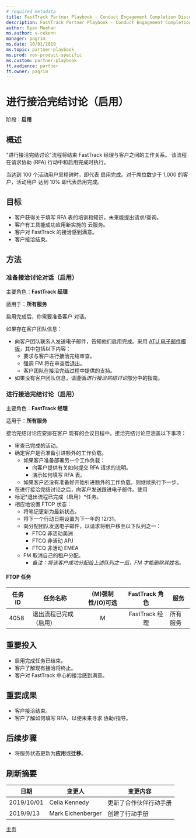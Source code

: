 ```yaml
---
# required metadata
title: FastTrack Partner Playbook - Conduct Engagement Completion Discussion (enablement)
description: FastTrack Partner Playbook - Conduct Engagement Completion Discussion (enablement)
author: Ryan Meehan
ms.author: v-cekenn
manager: pagrim
ms.date: 10/01/2019
ms.topic: partner-playbook
ms.prod: non-product-specific
ms.custom: partner-playbook
ft.audience: partner
ft.owner: pagrim
---
```


# 进行接洽完结讨论（启用）

阶段：**启用**

## 概述

"进行接洽完结讨论"​流程将结束 FastTrack 经理与客户之间的工作关系。 该流程在请求协助 (RFA) 行动中和启用完成时执行。
 
当达到 100 个活动用户里程碑时，即代表 启用完成。对于席位数少于 1,000 的客户，活动用户 达到 10% 即代表启用完成。

## 目标

  - 客户获得关于填写 RFA 表的培训和知识，未来能提出请求/查询。
  - 客户有工具能成功应用新实施的 云服务。
  - 客户对 FastTrack 的接洽感到满意。
  - 客户接洽结束。

## 方法

### 准备接洽讨论对话（启用）

主要角色：**FastTrack 经理**

适用于：**所有服务**

启用完成后，你需要准备客户 对话。

如果存在客户团队信息：

  - 向客户团队联系人发送电子邮件，告知他们启用完成。采用 [ATU 电子邮件模板](https://aka.ms/FRPAccountTeamEmailTemplate)，其中包括以下内容：
    - 要求与客户进行接洽完结审查。
    - 强调 FM 将在审查后退出。
    - 客户团队在接洽完结过程中提供的支持。
  - 如果没有客户团队信息，请遵循*进行接洽完结讨论*部分中的指南。

### 进行接洽完结讨论（启用）

主要角色：**FastTrack 经理**

适用于：**所有服务**

接洽完结讨论应安排在客户 现有的会议日程中。接洽完结讨论应涵盖以下事项：

  - 审查已完成的活动。
  - 确定客户是否准备引进额外的工作负载。
    - 如果客户准备部署另一个工作负载：
      - 向客户提供有关如何提交 RFA 请求的说明。
      - 演示如何填写 RFA 表。
    - 如果客户还没有准备好开始引进额外的工作负载，则继续执行下一步。
  - 在进行接洽完结讨论之后，向客户发送跟进电子邮件。使用
  - 标记*退出流程已完成（启用）*任务。
  - 相应地设置 FTOP 状态：
    - 将笔记更新为最新状态。
    - 将下一个行动日期设置为下一年的 12/31。
    - 向分配团队发送电子邮件，以请求将租户移至以下队列之一：
      - FTCQ 非活动美洲
      - FTCQ 非活动 APJ
      - FTCQ 非活动 EMEA
    - FM 取消自己的租户分配。
      - *​备注：将该客户成功分配给上述队列之一后，FM 才能删除其姓名。*

#### FTOP 任务

| 任务 ID | 任务名称                                      | (M)强制性/(O)可选 |  FastTrack 角色   | 服务     |
| ------- | ---------------------------------------------- | :----------------------:| :---------------:| ------------ |
| 4058    | 退出流程已完成（启用）|            M             | FastTrack 经理 | 所有服务 |

## 重要投入

  - 启用完成任务已结束。
  - 客户了解现有接洽将终止。
  - 客户对 FastTrack 中心的接洽感到满意。

## 重要成果

  - 客户接洽结束。
  - 客户了解如何填写 RFA，以便未来寻求
    协助/指导。

## 后续步骤

  - 将服务状态更新为**应用**或**迁移**。

## 刷新摘要

| 日期      | 变更人       | 变更内容     |
| --------- | ----------------- | ---------------- |
| 2019/10/01 | Celia Kennedy | 更新了合作伙伴行动手册 |
| 2019/9/13 | Mark Eichenberger | 创建了行动手册 |

[主页](http://partner-docs.microsoft.com)
